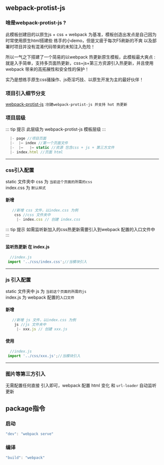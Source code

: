 ## webpack-protist-js
 ### 啥是webpack-protist-js ?
  此模板创建目的以原生js + css + webpack 为基准，模板创造出发点是自己因为时常使用原生html搭建些 练手的小demo，但是又疲于每次F5刷新的不爽 以及部署时项目并没有混淆代码带来的未知注入危险！
     
  所以一气之下搭建了一个简易的以webpack 热更新原生模板，此模板最大爽点 : 就是入手简单，支持多页面热更新，css+js+第三方资源引入热更新，并且使用webpack 带来的高拓展性和安全性的保护！
       
  实乃是想练手原生css骚操作、js奇淫巧技、以原生开发为主的最好伙伴！ 
  
  ### 项目引入细节分支
  
  [webpack-protist-js](https://github.com/wushijiang13/vue3-vite-cli/tree/0.0.11-beta-webpack-protist-js) :`创建webpack-protist-js 并支持 hot 热更新`
    
   ### 项目层级
   ::: tip 提示
   此层级为 webpack-protist-js 模板层级
   :::
   ```ts
     |- page //项目页面
     |-  |— index //第一个页面文件
     |-  |—   |— static //资源 包含css + js + 第三方文件 
     |- index.html //页面 html
  ```
 ___
 ### css引入配置
 static 文件夹中 css 为 `当前这个页面的所需的css`  
 index.css 为 `默认样式`
    
 #### 新增
 ```js
    //新增 css 文件，以index.css 为例
     css //css 文件夹中
      |- index.css // 创建 index.css
 ```
   ::: tip 提示
   如需监听新加入的css热更新需要引入到webpack 配置的入口文件中
   :::
   
  ####  监听热更新 在 index.js 
  ```js
    //index.js
   import '../css/index.css';//当模块引入
  ```
 ___
 ### js 引入配置
  static 文件夹中 js 为 `当前这个页面的所需的js`  
  index.js 为 webpack 配置的`入口文件`
     
  #### 新增
  ```js
     //新增 js 文件，以index.css 为例
      js //js 文件夹中
       |- xxx.js // 创建 xxx.js
  ``` 
   #### 使用
   ```js
     //index.js
    import '../css/xxx.js';//当模块引入
   ```
___
 ### 图片等第三方引入
  无需配置任何直接 引入即可，webpack 配置 html 变化 和 `url-loader` 自动监听 更新
## package指令
 ### 启动
 ```js
 "dev": "webpack serve"
```
 ### 编译
 ```js
 "build": "webpack"
```

  
   